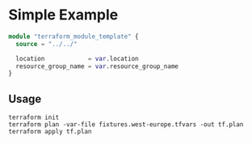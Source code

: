 # Simple Example

```terraform
module "terraform_module_template" {
  source = "../../"

  location            = var.location
  resource_group_name = var.resource_group_name
}
```

## Usage

```
terraform init
terraform plan -var-file fixtures.west-europe.tfvars -out tf.plan
terraform apply tf.plan
```
